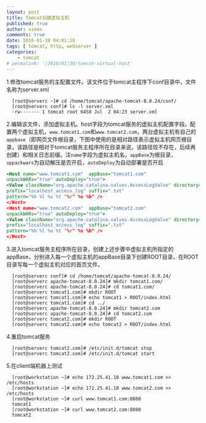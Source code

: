 ```yaml
---
layout: post
title: Tomcat创建虚拟主机
published: true
author: xiemx
comments: true
date: 2016-01-30 04:01:28
tags: [ tomcat, http, webserver ]
categories:
    - tomcat
# permalink: '/2016/01/30/tomcat-virtual-host'
---
```

1.修改tomcat服务的主配置文件。该文件位于tomcat主程序下conf目录中，文件名称为server.xml

```shell
  [root@serverc ~]# cd /home/tomcat/apache-tomcat-8.0.24/conf/ 
  [root@serverc conf]# ls -l server.xml 
  -rw------- 1 tomcat root 6458 Jul  2 04:23 server.xml
```

2.编辑该文件，添加虚拟主机。host字段为tomcat服务的虚拟主机配置字段。配置两个虚拟主机，`www.tomcat1.com`和`www.tomcat2.com`，两台虚拟主机有自己的`appbase`（即网页文件根目录，下图中使用的是相对路径表示虚拟主机网页根目录，该路径是相对于tomcat服务主程序所在目录来说，该路径现不存在，后续再创建）和相关日志前缀。注`name`字段为虚拟主机名，`appBase`为根目录，`uppackwars`为自动解压是否开启，`autoDeploy`为自动部署是否开启

```xml
<Host name="www.tomcat1.com"  appBase="tomcat1.com"
unpackWARs="true" autoDeploy="true">
<Valve className="org.apache.catalina.valves.AccessLogValve" directory="logs"
prefix="localhost_access_log" suffix=".txt"
pattern="%h %l %u %t "%r" %s %b" />
</Host>
<Host name="www.tomcat2.com"  appBase="tomcat2.com"
unpackWARs="true" autoDeploy="true">
<Valve className="org.apache.catalina.valves.AccessLogValve" directory="logs"
prefix="localhost_access_log" suffix=".txt"
pattern="%h %l %u %t "%r" %s %b" />
</Host>
```

3.进入tomcat服务主程序所在目录，创建上述步骤中虚拟主机所指定的appBase，分别进入每一个虚拟主机的appBase目录下创建ROOT目录，在ROOT目录写每一个虚拟主机对应的首页文件。
```shell
  [root@serverc conf]# cd /home/tomcat/apache-tomcat-8.0.24/ 
  [root@serverc apache-tomcat-8.0.24]# mkdir tomcat1.com/ 
  [root@serverc apache-tomcat-8.0.24]# cd tomcat1.com/ 
  [root@serverc tomcat1.com]# mkdir ROOT 
  [root@serverc tomcat1.com]# echo tomcat1 > ROOT/index.html 
  [root@serverc tomcat1.com]# cd ../ 
  [root@serverc apache-tomcat-8.0.24]# mkdir tomcat2.com 
  [root@serverc apache-tomcat-8.0.24]# cd tomcat2.com 
  [root@serverc tomcat2.com]# mkdir ROOT 
  [root@serverc tomcat2.com]# echo tomcat2 > ROOT/index.html
```

4.重启tomcat服务

```shell
  [root@serverc tomcat2.com]# /etc/init.d/tomcat stop
  [root@serverc tomcat2.com]# /etc/init.d/tomcat start
```

5.在client端机器上测试

```shell
  [root@workstation ~]# echo 172.25.41.10 www.tomcat1.com >> /etc/hosts 
  [root@workstation ~]# echo 172.25.41.10 www.tomcat2.com >> /etc/hosts
  [root@workstation ~]# curl www.tomcat1.com:8080
  tomcat1
  [root@workstation ~]# curl www.tomcat2.com:8080
  tomcat2
```
 